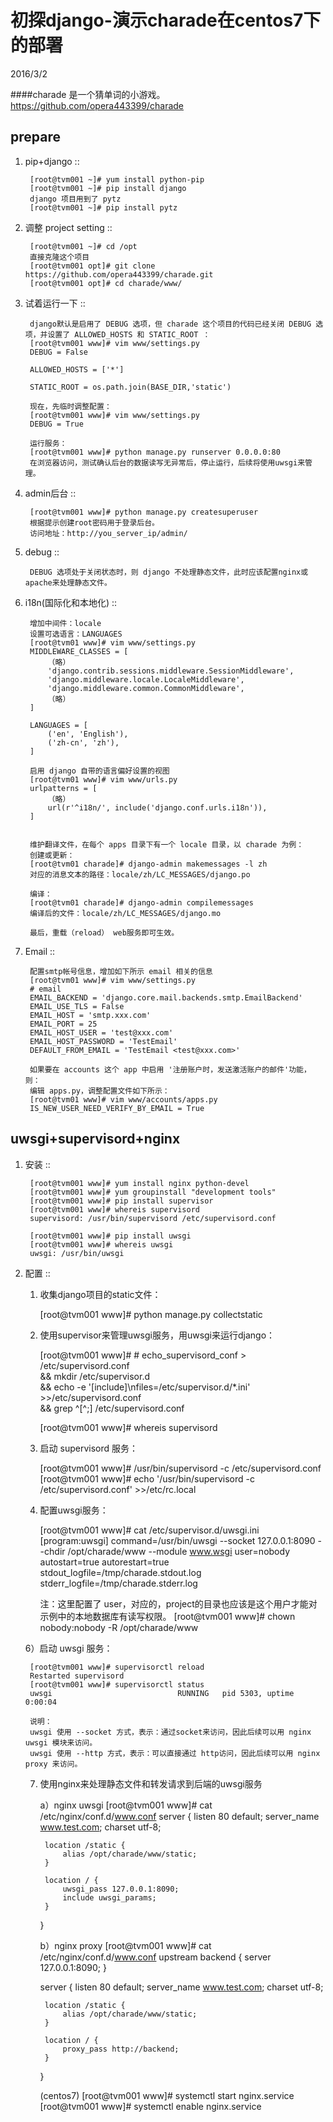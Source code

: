 初探django-演示charade在centos7下的部署
=======================================
2016/3/2

####charade 是一个猜单词的小游戏。
https://github.com/opera443399/charade

prepare
-------
1. pip+django ::

        [root@tvm001 ~]# yum install python-pip
        [root@tvm001 ~]# pip install django
        django 项目用到了 pytz
        [root@tvm001 ~]# pip install pytz


2. 调整 project setting ::

        [root@tvm001 ~]# cd /opt
        直接克隆这个项目
        [root@tvm001 opt]# git clone https://github.com/opera443399/charade.git
        [root@tvm001 opt]# cd charade/www/


3. 试着运行一下 ::

        django默认是启用了 DEBUG 选项，但 charade 这个项目的代码已经关闭 DEBUG 选项，并设置了 ALLOWED_HOSTS 和 STATIC_ROOT ：
        [root@tvm001 www]# vim www/settings.py
        DEBUG = False

        ALLOWED_HOSTS = ['*']

        STATIC_ROOT = os.path.join(BASE_DIR,'static')

        现在，先临时调整配置：
        [root@tvm001 www]# vim www/settings.py
        DEBUG = True

        运行服务：
        [root@tvm001 www]# python manage.py runserver 0.0.0.0:80
        在浏览器访问，测试确认后台的数据读写无异常后，停止运行，后续将使用uwsgi来管理。


4. admin后台 ::

        [root@tvm001 www]# python manage.py createsuperuser
        根据提示创建root密码用于登录后台。
        访问地址：http://you_server_ip/admin/


5. debug ::

        DEBUG 选项处于关闭状态时，则 django 不处理静态文件，此时应该配置nginx或apache来处理静态文件。


6. i18n(国际化和本地化) ::

        增加中间件：locale
        设置可选语言：LANGUAGES
        [root@tvm01 www]# vim www/settings.py
        MIDDLEWARE_CLASSES = [
            （略）
            'django.contrib.sessions.middleware.SessionMiddleware',
            'django.middleware.locale.LocaleMiddleware',
            'django.middleware.common.CommonMiddleware',
            （略）
        ]

        LANGUAGES = [
            ('en', 'English'),
            ('zh-cn', 'zh'),
        ]

        启用 django 自带的语言偏好设置的视图
        [root@tvm01 www]# vim www/urls.py
        urlpatterns = [
            （略）
            url(r'^i18n/', include('django.conf.urls.i18n')),
        ]


        维护翻译文件，在每个 apps 目录下有一个 locale 目录，以 charade 为例：
        创建或更新：
        [root@tvm01 charade]# django-admin makemessages -l zh
        对应的消息文本的路径：locale/zh/LC_MESSAGES/django.po

        编译：
        [root@tvm01 charade]# django-admin compilemessages
        编译后的文件：locale/zh/LC_MESSAGES/django.mo

        最后，重载（reload） web服务即可生效。


7. Email ::

        配置smtp帐号信息，增加如下所示 email 相关的信息
        [root@tvm01 www]# vim www/settings.py
        # email
        EMAIL_BACKEND = 'django.core.mail.backends.smtp.EmailBackend'
        EMAIL_USE_TLS = False
        EMAIL_HOST = 'smtp.xxx.com'
        EMAIL_PORT = 25
        EMAIL_HOST_USER = 'test@xxx.com'
        EMAIL_HOST_PASSWORD = 'TestEmail'
        DEFAULT_FROM_EMAIL = 'TestEmail <test@xxx.com>'

        如果要在 accounts 这个 app 中启用 '注册账户时，发送激活账户的邮件'功能，则：
        编辑 apps.py，调整配置文件如下所示：
        [root@tvm01 www]# vim www/accounts/apps.py
        IS_NEW_USER_NEED_VERIFY_BY_EMAIL = True



uwsgi+supervisord+nginx
----------------------
1. 安装 ::

        [root@tvm001 www]# yum install nginx python-devel
        [root@tvm001 www]# yum groupinstall "development tools"
        [root@tvm001 www]# pip install supervisor
        [root@tvm001 www]# whereis supervisord
        supervisord: /usr/bin/supervisord /etc/supervisord.conf

        [root@tvm001 www]# pip install uwsgi
        [root@tvm001 www]# whereis uwsgi
        uwsgi: /usr/bin/uwsgi

2. 配置 ::

    1) 收集django项目的static文件：

        [root@tvm001 www]# python manage.py collectstatic

    2) 使用supervisor来管理uwsgi服务，用uwsgi来运行django：

        [root@tvm001 www]# # echo_supervisord_conf > /etc/supervisord.conf \
        && mkdir /etc/supervisor.d \
        && echo -e '[include]\nfiles=/etc/supervisor.d/*.ini' >>/etc/supervisord.conf \
        && grep ^[^\;] /etc/supervisord.conf

        [root@tvm001 www]# whereis supervisord

    4) 启动 supervisord 服务：

        [root@tvm001 www]# /usr/bin/supervisord -c /etc/supervisord.conf
        [root@tvm001 www]# echo '/usr/bin/supervisord -c /etc/supervisord.conf' >>/etc/rc.local

    5) 配置uwsgi服务：

        [root@tvm001 www]# cat /etc/supervisor.d/uwsgi.ini
        [program:uwsgi]
        command=/usr/bin/uwsgi --socket 127.0.0.1:8090 --chdir /opt/charade/www --module www.wsgi
        user=nobody
        autostart=true
        autorestart=true
        stdout_logfile=/tmp/charade.stdout.log
        stderr_logfile=/tmp/charade.stderr.log

        注：这里配置了 user，对应的，project的目录也应该是这个用户才能对示例中的本地数据库有读写权限。
        [root@tvm001 www]# chown nobody:nobody -R /opt/charade/www

    6）启动 uwsgi 服务：

        [root@tvm001 www]# supervisorctl reload
        Restarted supervisord
        [root@tvm001 www]# supervisorctl status
        uwsgi                            RUNNING   pid 5303, uptime 0:00:04

        说明：
        uwsgi 使用 --socket 方式，表示：通过socket来访问，因此后续可以用 nginx uwsgi 模块来访问。
        uwsgi 使用 --http 方式，表示：可以直接通过 http访问，因此后续可以用 nginx proxy 来访问。


    7) 使用nginx来处理静态文件和转发请求到后端的uwsgi服务

        a）nginx uwsgi
        [root@tvm001 www]# cat /etc/nginx/conf.d/www.conf
        server {
            listen 80 default;
            server_name www.test.com;
            charset utf-8;

            location /static {
                alias /opt/charade/www/static;
            }

            location / {
                uwsgi_pass 127.0.0.1:8090;
                include uwsgi_params;
            }
        }

        b）nginx proxy
        [root@tvm001 www]# cat /etc/nginx/conf.d/www.conf
        upstream backend {
            server 127.0.0.1:8090;
        }

        server {
            listen 80 default;
            server_name www.test.com;
            charset utf-8;

            location /static {
                alias /opt/charade/www/static;
            }

            location / {
                proxy_pass http://backend;
            }
        }

        (centos7)
        [root@tvm001 www]# systemctl start nginx.service
        [root@tvm001 www]# systemctl enable nginx.service
